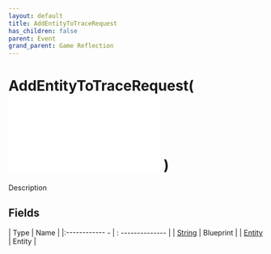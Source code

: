 ```yaml
---
layout: default
title: AddEntityToTraceRequest
has_children: false
parent: Event
grand_parent: Game Reflection
---
```

# AddEntityToTraceRequest( ![ EntityEventBase ](game-reflection/events/entity_event_base.md) )
Description 

## Fields
| Type | Name |
|:------------ - | : -------------- |
| [String](game-reflection/components/string.md) | Blueprint |
| [Entity](game-reflection/classes/entity.md) | Entity |
